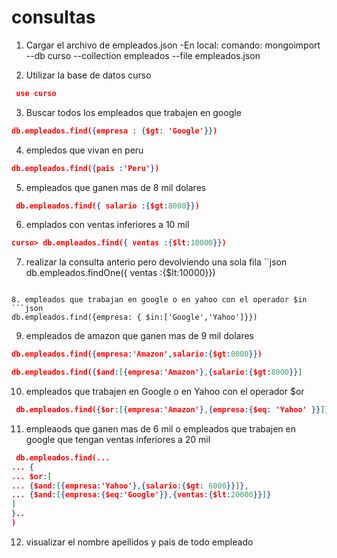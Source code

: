 # consultas 

1. Cargar el archivo de empleados.json 
-En local:
comando: 
 mongoimport --db curso --collection empleados --file empleados.json

 2. Utilizar la base de datos curso 
``` json 
 use curso
```
3. Buscar todos los empleados que trabajen en google 
```json
db.empleados.find({empresa : {$gt: 'Google'}}) 
```

4. empledos que vivan en peru 
```json
db.empleados.find({pais :'Peru'})
```
5. empleados que ganen mas de 8 mil dolares
```json 
 db.empleados.find({ salario :{$gt:8000}})
```
6. emplados con ventas inferiores a 10 mil 
```json 
curso> db.empleados.find({ ventas :{$lt:10000}})
```

7. realizar la consulta anterio pero devolviendo una sola fila 
``json
 db.empleados.findOne({ ventas :{$lt:10000}})
```

8. empleados que trabajan en google o en yahoo con el operador $in 
```json 
db.empleados.find({empresa: { $in:['Google','Yahoo']}})
```
9. empleados de amazon que ganen mas de 9 mil dolares 
```json
db.empleados.find({empresa:'Amazon',salario:{$gt:8000}})

db.empleados.find({$and:[{empresa:'Amazon'},{salario:{$gt:8000}}]
```
10. empleados que trabajen en Google o en Yahoo con el operador $or
```json 
 db.empleados.find({$or:[{empresa:'Amazon'},{empresa:{$eq: 'Yahoo' }}]})
```
11. empleaods que ganen mas de 6 mil o empleados que trabajen en google que tengan ventas inferiores a 20 mil
```json
 db.empleados.find(...
... {
... $or:[
... {$and:[{empresa:'Yahoo'},{salario:{$gt: 6000}}]},
... {$and:[{empresa:{$eq:'Google'}},{ventas:{$lt:20000}}]}
]
}..
)
```
12. visualizar el nombre apellidos y pais de todo empleado 